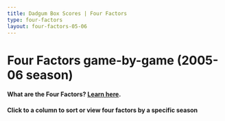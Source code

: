 ```yaml
---
title: Dadgum Box Scores | Four Factors
type: four-factors
layout: four-factors-05-06
---
```


# Four Factors game-by-game (2005-06 season)

#### What are the Four Factors? [Learn here](https://cbbstatshelp.com/four-factors/intro/).

#### Click to a column to sort or view four factors by a specific season